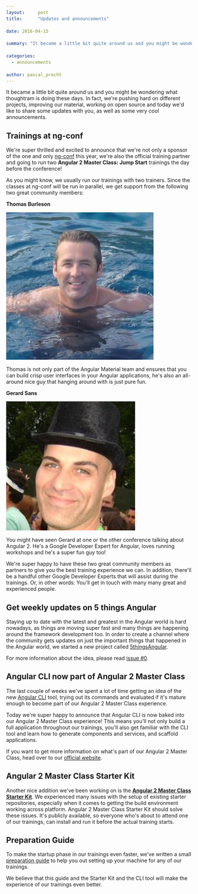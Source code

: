 ```yaml
---
layout:     post
title:      "Updates and announcements"

date: 2016-04-15

summary: "It became a little bit quite around us and you might be wondering, what thoughtram is doing these days. Today we'd like to share some updates on what we're currently working on, as well as some announcements that we think are really cool."

categories:
  - announcements

author: pascal_precht
---
```


It became a little bit quite around us and you might be wondering what thoughtram is doing these days. In fact, we're pushing hard on different projects, improving our material, working on open source and today we'd like to share some updates with you, as well as some very cool announcements.

## Trainings at ng-conf

We're super thrilled and excited to announce that we're not only a sponsor of the one and only [ng-conf](http://ng-conf.com) this year, we're also the official training partner and going to run two **Angular 2 Master Class: Jump Start** trainings the day before the conference!

As you might know, we usually run our trainings with two trainers. Since the classes at ng-conf will be run in parallel, we get support from the following two great community members:

**Thomas Burleson**

<img src="/images/thomas-burleson.jpeg">

Thomas is not only part of the Angular Material team and ensures that you can build crisp user interfaces in your Angular applications, he's also an all-around nice guy that hanging around with is just pure fun.

**Gerard Sans**

<img src="/images/gerard_sans-1.jpg">

You might have seen Gerard at one or the other conference talking about Angular 2. He's a Google Developer Expert for Angular, loves running workshops and he's a super fun guy too!

We're super happy to have these two great community members as partners to give you the best training experience we can. In addition, there'll be a handful other Google Developer Experts that will assist during the trainings. Or, in other words: You'll get in touch with many many great and experienced people.

## Get weekly updates on 5 things Angular

Staying up to date with the latest and greatest in the Angular world is hard nowadays, as things are moving super fast and many things are happening around the framework development too. In order to create a channel where the community gets updates on just the important things that happened in the Angular world, we started a new project called [5thingsAngular](http://5thingsAngular.github.io).

For more information about the idea, please read [issue #0](http://5thingsangular.github.io/2016/04/06/issue-0.html).


## Angular CLI now part of Angular 2 Master Class

The last couple of weeks we've spent a lot of time getting an idea of the new [Angular CLI](https://github.com/angular/angular-cli) tool, trying out its commands and evaluated if it's mature enough to become part of our Angular 2 Master Class experience.

Today we're super happy to announce that Angular CLI is now baked into our Angular 2 Master Class experience! This means you'll not only build a full application throughout our trainings, you'll also get familiar with the CLI tool and learn how to generate components and services, and scaffold applications.

If you want to get more information on what's part of our Angular 2 Master Class, head over to our [official website](http://thoughtram.io/angular2-master-class.html#whats-inside).

## Angular 2 Master Class Starter Kit

Another nice addition we've been working on is the **[Angular 2 Master Class Starter Kit](https://github.com/thoughtram/angular2-master-class-starter)**. We experienced many issues with the setup of existing starter repositories, especially when it comes to getting the build environment working across platform. Angular 2 Master Class Starter Kit should solve these issues. It's publicly available, so everyone who's about to attend one of our trainings, can install and run it before the actual training starts.

## Preparation Guide

To make the startup phase in our trainings even faster, we've written a small [preparation guide](http://thoughtram.io/prepare-for-your-training.html) to help you out setting up your machine for any of our trainings.

We believe that this guide and the Starter Kit and the CLI tool will make the experience of our trainings even better.
